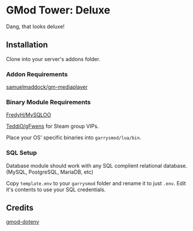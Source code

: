 # GMod Tower: Deluxe
Dang, that looks deluxe!

## Installation
Clone into your server's addons folder.

### Addon Requirements
[samuelmaddock/gm-mediaplayer](https://github.com/samuelmaddock/gm-mediaplayer)

### Binary Module Requirements
[FredyH/MySQLOO](https://github.com/FredyH/MySQLOO)

[TeddiO/gFwens](https://github.com/TeddiO/gFwens) for Steam group VIPs.

Place your OS' specific binaries into `garrysmod/lua/bin`.

### SQL Setup
Database module should work with any SQL complient relational database. (MySQL, PostgreSQL, MariaDB, etc)

Copy `template.env` to your `garrysmod` folder and rename it to just `.env`.
Edit it's contents to use your SQL credentials.

## Credits

[gmod-dotenv](https://github.com/TomDotBat/gmod-dotenv)